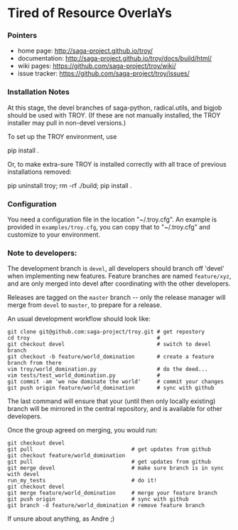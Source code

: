 
# Tired of Resource OverlaYs

### Pointers

* home page:     http://saga-project.github.io/troy/
* documentation: http://saga-project.github.io/troy/docs/build/html/
* wiki pages:    https://github.com/saga-project/troy/wiki/
* issue tracker: https://github.com/saga-project/troy/issues/


### Installation Notes

At this stage, the devel branches of saga-python, radical.utils, and bigjob should
be used with TROY.  (If these are not manually installed, the
TROY installer may pull in non-devel versions.)

To set up the TROY environment, use 

pip install .

Or, to make extra-sure TROY is installed correctly with all trace
of previous installations removed:

pip uninstall troy; rm -rf ./build; pip install .

### Configuration

You need a configuration file in the location "~/.troy.cfg".
An example is provided in `examples/troy.cfg`, you can copy
that to "~/.troy.cfg" and customize to your environment.

### Note to developers:

The development branch is `devel`, all developers should branch off 'devel' when
implementing new features.  Feature branches are named `feature/xyz`, and are
only merged into devel after coordinating with the other developers.

Releases are tagged on the `master` branch -- only the release manager will merge
from `devel` to `master`, to prepare for a release.

An usual development workflow should look like:

```
git clone git@github.com:saga-project/troy.git # get repostory
cd troy                                        # 
git checkout devel                             # switch to devel branch
git checkout -b feature/world_domination       # create a feature branch from there
vim troy/world_domination.py                   # do the deed...
vim tests/test_world_domination.py             #
git commit -am 'we now dominate the world'     # commit your changes
git push origin feature/world_domination       # sync with github
```

The last command will ensure that your (until then only locally existing) branch
will be mirrored in the central repository, and is available for other
developers.

Once the group agreed on merging, you would run:

```
git checkout devel
git pull                               # get updates from github
git checkout feature/world_domination
git pull                               # get updates from github
git merge devel                        # make sure branch is in sync with devel
run_my_tests                           # do it!
git checkout devel
git merge feature/world_domination     # merge your feature branch
git push origin                        # sync with github
git branch -d feature/world_domination # remove feature branch
```

If unsure about anything, as Andre ;)

